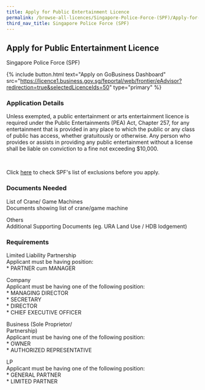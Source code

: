 ```yaml
---
title: Apply for Public Entertainment Licence
permalink: /browse-all-licences/Singapore-Police-Force-(SPF)/Apply-for-Public-Entertainment-Licence
third_nav_title: Singapore Police Force (SPF)
---
```


## Apply for Public Entertainment Licence

Singapore Police Force (SPF)

{% include button.html text="Apply on GoBusiness Dashboard" src="https://licence1.business.gov.sg/feportal/web/frontier/eAdvisor?redirection=true&selectedLicenceIds=50" type="primary" %}

### Application Details

<p>Unless exempted, a public entertainment or arts entertainment licence is required under the Public Entertainments (PEA) Act, Chapter 257, for any entertainment that is provided in any place to which the public or any class of public has access, whether gratuitously or otherwise. Any person who provides or assists in providing any public entertainment without a license shall be liable on conviction to a fine not exceeding $10,000.</p>
<br>
<p>Click <a href="https://www.police.gov.sg/-/media/Spf/Images/Licences/01aExempted-Public-Entertainment-or-Arts-Entertainment-Activities.pdf" target="_blank" rel="noopener noreferrer">here</a> to check SPF's list of exclusions before you apply.</p>

### Documents Needed

<p>List of Crane/ Game Machines<br />Documents showing list of crane/game machine</p>
<p>Others<br />Additional Supporting Documents (eg. URA Land Use / HDB lodgement)</p>

### Requirements

<p>Limited Liability Partnership<br />Applicant must be having position:<br />* PARTNER cum MANAGER</p>
<p>Company<br />Applicant must be having one of the following position:<br />* MANAGING DIRECTOR<br />* SECRETARY<br />* DIRECTOR<br />* CHIEF EXECUTIVE OFFICER</p>
<p>Business (Sole Proprietor/<br />Partnership)<br />Applicant must be having one of the following position:<br />* OWNER<br />* AUTHORIZED REPRESENTATIVE</p>
<p>LP<br />Applicant must be having one of the following position:<br />* GENERAL PARTNER<br />* LIMITED PARTNER</p>

